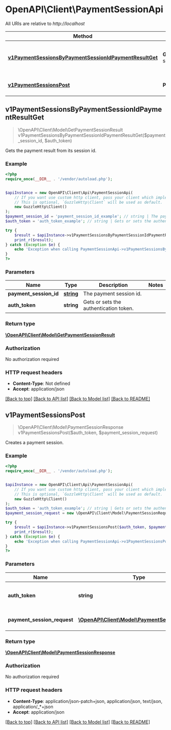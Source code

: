 # OpenAPI\Client\PaymentSessionApi

All URIs are relative to *http://localhost*

Method | HTTP request | Description
------------- | ------------- | -------------
[**v1PaymentSessionsByPaymentSessionIdPaymentResultGet**](PaymentSessionApi.md#v1PaymentSessionsByPaymentSessionIdPaymentResultGet) | **GET** /v1/payment-sessions/{paymentSessionId}/paymentResult | Gets the payment result from its session id.
[**v1PaymentSessionsPost**](PaymentSessionApi.md#v1PaymentSessionsPost) | **POST** /v1/payment-sessions | Creates a payment session.



## v1PaymentSessionsByPaymentSessionIdPaymentResultGet

> \OpenAPI\Client\Model\GetPaymentSessionResult v1PaymentSessionsByPaymentSessionIdPaymentResultGet($payment_session_id, $auth_token)

Gets the payment result from its session id.

### Example

```php
<?php
require_once(__DIR__ . '/vendor/autoload.php');


$apiInstance = new OpenAPI\Client\Api\PaymentSessionApi(
    // If you want use custom http client, pass your client which implements `GuzzleHttp\ClientInterface`.
    // This is optional, `GuzzleHttp\Client` will be used as default.
    new GuzzleHttp\Client()
);
$payment_session_id = 'payment_session_id_example'; // string | The payment session id.
$auth_token = 'auth_token_example'; // string | Gets or sets the authentication token.

try {
    $result = $apiInstance->v1PaymentSessionsByPaymentSessionIdPaymentResultGet($payment_session_id, $auth_token);
    print_r($result);
} catch (Exception $e) {
    echo 'Exception when calling PaymentSessionApi->v1PaymentSessionsByPaymentSessionIdPaymentResultGet: ', $e->getMessage(), PHP_EOL;
}
?>
```

### Parameters


Name | Type | Description  | Notes
------------- | ------------- | ------------- | -------------
 **payment_session_id** | [**string**](../Model/.md)| The payment session id. |
 **auth_token** | **string**| Gets or sets the authentication token. |

### Return type

[**\OpenAPI\Client\Model\GetPaymentSessionResult**](../Model/GetPaymentSessionResult.md)

### Authorization

No authorization required

### HTTP request headers

- **Content-Type**: Not defined
- **Accept**: application/json

[[Back to top]](#) [[Back to API list]](../../README.md#documentation-for-api-endpoints)
[[Back to Model list]](../../README.md#documentation-for-models)
[[Back to README]](../../README.md)


## v1PaymentSessionsPost

> \OpenAPI\Client\Model\PaymentSessionResponse v1PaymentSessionsPost($auth_token, $payment_session_request)

Creates a payment session.

### Example

```php
<?php
require_once(__DIR__ . '/vendor/autoload.php');


$apiInstance = new OpenAPI\Client\Api\PaymentSessionApi(
    // If you want use custom http client, pass your client which implements `GuzzleHttp\ClientInterface`.
    // This is optional, `GuzzleHttp\Client` will be used as default.
    new GuzzleHttp\Client()
);
$auth_token = 'auth_token_example'; // string | Gets or sets the authentication token.
$payment_session_request = new \OpenAPI\Client\Model\PaymentSessionRequest(); // \OpenAPI\Client\Model\PaymentSessionRequest | The payment session request.

try {
    $result = $apiInstance->v1PaymentSessionsPost($auth_token, $payment_session_request);
    print_r($result);
} catch (Exception $e) {
    echo 'Exception when calling PaymentSessionApi->v1PaymentSessionsPost: ', $e->getMessage(), PHP_EOL;
}
?>
```

### Parameters


Name | Type | Description  | Notes
------------- | ------------- | ------------- | -------------
 **auth_token** | **string**| Gets or sets the authentication token. |
 **payment_session_request** | [**\OpenAPI\Client\Model\PaymentSessionRequest**](../Model/PaymentSessionRequest.md)| The payment session request. | [optional]

### Return type

[**\OpenAPI\Client\Model\PaymentSessionResponse**](../Model/PaymentSessionResponse.md)

### Authorization

No authorization required

### HTTP request headers

- **Content-Type**: application/json-patch+json, application/json, text/json, application/_*+json
- **Accept**: application/json

[[Back to top]](#) [[Back to API list]](../../README.md#documentation-for-api-endpoints)
[[Back to Model list]](../../README.md#documentation-for-models)
[[Back to README]](../../README.md)

